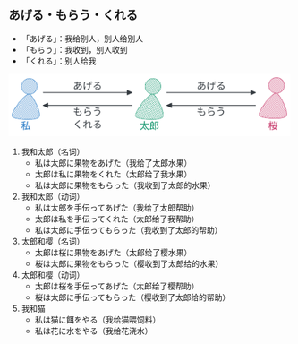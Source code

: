 ## あげる・もらう・くれる

- 「あげる」：我给别人，别人给别人
- 「もらう」：我收到，别人收到
- 「くれる」：别人给我

![give](imgs/give.svg)

1. 我和太郎（名词）
   - 私は太郎に果物をあげた（我给了太郎水果）
   - 太郎は私に果物をくれた（太郎给了我水果）
   - 私は太郎に果物をもらった（我收到了太郎的水果）
2. 我和太郎（动词）
   - 私は太郎を手伝ってあげた（我给了太郎帮助）
   - 太郎は私を手伝ってくれた（太郎给了我帮助）
   - 私は太郎に手伝ってもらった（我收到了太郎的帮助）
3. 太郎和樱（名词）
   - 太郎は桜に果物をあげた（太郎给了樱水果）
   - 桜は太郎に果物をもらった（樱收到了太郎给的水果）
4. 太郎和樱（动词）
   - 太郎は桜を手伝ってあげた（太郎给了樱帮助）
   - 桜は太郎に手伝ってもらった（樱收到了太郎给的帮助）
5. 我和猫
   - 私は猫に餌をやる（我给猫喂饲料）
   - 私は花に水をやる（我给花浇水）
